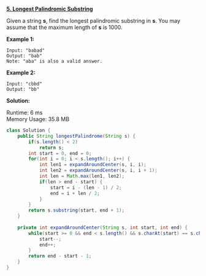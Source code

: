 **[5. Longest Palindromic Substring](https://leetcode.com/problems/longest-palindromic-substring/)**

Given a string **s**, find the longest palindromic substring in **s**. You may assume that the maximum length of **s** is 1000.

 
**Example 1:**

```
Input: "babad"
Output: "bab"
Note: "aba" is also a valid answer.
```


**Example 2:**

```
Input: "cbbd"
Output: "bb"
```

**Solution:**

Runtime: 6 ms<br/>
Memory Usage: 	35.8 MB

```java
class Solution {
    public String longestPalindrome(String s) {
        if(s.length() < 2)
            return s;
        int start = 0, end = 0;
        for(int i = 0; i < s.length(); i++) {
            int len1 = expandAroundCenter(s, i, i);
            int len2 = expandAroundCenter(s, i, i + 1);
            int len = Math.max(len1, len2);
            if(len > end - start) {
                start = i - (len - 1) / 2;
                end = i + len / 2;
            }            
        }
        return s.substring(start, end + 1);
    }
    
    private int expandAroundCenter(String s, int start, int end) {
        while(start >= 0 && end < s.length() && s.charAt(start) == s.charAt(end)) {
            start--;
            end++;
        }
        return end - start - 1;
    }
}
```
